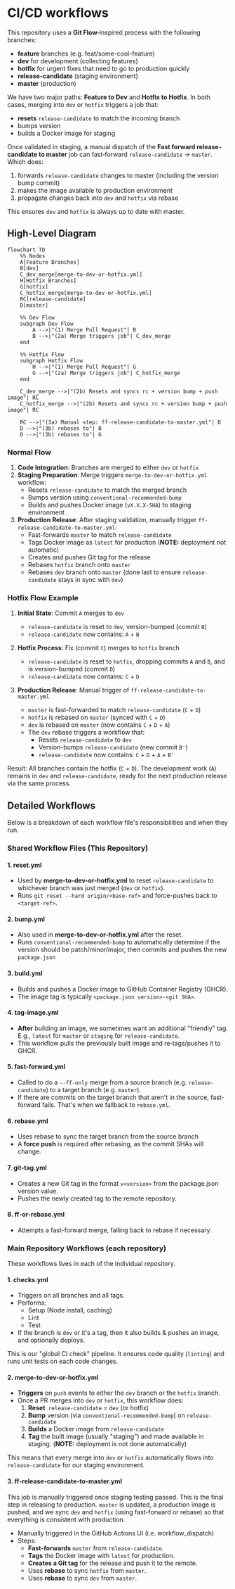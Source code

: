 # CI/CD workflows

This repository uses a **Git Flow**‐inspired process with the following branches:

- **feature** branches (e.g. feat/some-cool-feature)
- **dev** for development (collecting features)
- **hotfix** for urgent fixes that need to go to production quickly
- **release-candidate** (staging environment)
- **master** (production)

We have two major paths: **Feature to Dev** and **Hotfix to Hotfix**. In both cases, merging into `dev` or `hotfix` triggers a job that:

- **resets** `release-candidate` to match the incoming branch
- bumps version
- builds a Docker image for staging

Once validated in staging, a manual dispatch of the **Fast forward release-candidate to master** job can fast‐forward `release-candidate` → `master`. Which does:

1. forwards `release-candidate` changes to master (including the version bump commit)
2. makes the image available to production environment
3. propagate changes back into `dev` and `hotfix` via rebase

This ensures `dev` and `hotfix` is always up to date with master.

## High‐Level Diagram

```mermaid
flowchart TD
    %% Nodes
    A[Feature Branches]
    B[dev]
    C_dev_merge[merge-to-dev-or-hotfix.yml]
    H[Hotfix Branches]
    G[hotfix]
    C_hotfix_merge[merge-to-dev-or-hotfix.yml]
    RC[release-candidate]
    D[master]

    %% Dev Flow
    subgraph Dev Flow
        A -->|"(1) Merge Pull Request"| B
        B -->|"(2a) Merge triggers job"| C_dev_merge
    end

    %% Hotfix Flow
    subgraph Hotfix Flow
        H -->|"(1) Merge Pull Request"| G
        G -->|"(2a) Merge triggers job"| C_hotfix_merge
    end

    C_dev_merge -->|"(2b) Resets and syncs rc + version bump + push image"| RC
    C_hotfix_merge -->|"(2b) Resets and syncs rc + version bump + push image"| RC

    RC -->|"(3a) Manual step: ff-release-candidate-to-master.yml"| D
    D -->|"(3b) rebases to"| B
    D -->|"(3b) rebases to"| G
```

### Normal Flow

1. **Code Integration**: Branches are merged to either `dev` or `hotfix`
2. **Staging Preparation**: Merge triggers `merge-to-dev-or-hotfix.yml` workflow:
   - Resets `release-candidate` to match the merged branch
   - Bumps version using `conventional-recommended-bump`
   - Builds and pushes Docker image (`vX.X.X-SHA`) to staging environment
3. **Production Release**: After staging validation, manually trigger `ff-release-candidate-to-master.yml`:
   - Fast-forwards `master` to match `release-candidate`
   - Tags Docker image as `latest` for production (**NOTE:** deployment not automatic)
   - Creates and pushes Git tag for the release
   - Rebases `hotfix` branch onto `master`
   - Rebases `dev` branch onto `master` (done last to ensure `release-candidate` stays in sync with `dev`)

### Hotfix Flow Example

1. **Initial State**: Commit `A` merges to `dev`

   - `release-candidate` is reset to `dev`, version-bumped (commit `B`)
   - `release-candidate` now contains: `A` + `B`

2. **Hotfix Process**: Fix (commit `C`) merges to `hotfix` branch

   - `release-candidate` is reset to `hotfix`, dropping commits `A` and `B`, and is version-bumped (commit `D`)
   - `release-candidate` now contains: `C` + `D`

3. **Production Release**: Manual trigger of `ff-release-candidate-to-master.yml`
   - `master` is fast-forwarded to match `release-candidate` (`C` + `D`)
   - `hotfix` is rebased on `master` (synced with `C` + `D`)
   - `dev` is rebased on `master` (now contains `C` + `D` + `A`)
   - The `dev` rebase triggers a workflow that:
     - Resets `release-candidate` to `dev`
     - Version-bumps `release-candidate` (new commit `B'`)
     - `release-candidate` now contains: `C` + `D` + `A` + `B'`

Result: All branches contain the hotfix (`C` + `D`). The development work (`A`) remains in `dev` and `release-candidate`, ready for the next production release via the same process.

## Detailed Workflows

Below is a breakdown of each workflow file's responsibilities and when they run.

### Shared Workflow Files (This Repository)

#### 1. reset.yml

- Used by **merge-to-dev-or-hotfix.yml** to reset `release-candidate` to whichever branch was just merged (`dev` or `hotfix`).
- Runs `git reset --hard origin/<base-ref>` and force-pushes back to `<target-ref>`.

#### 2. bump.yml

- Also used in **merge-to-dev-or-hotfix.yml** after the reset.
- Runs `conventional-recommended-bump` to automatically determine if the version should be patch/minor/major, then commits and pushes the new `package.json`

#### 3. build.yml

- Builds and pushes a Docker image to GitHub Container Registry (GHCR).
- The image tag is typically `<package.json version>-<git SHA>`.

#### 4. tag-image.yml

- **After** building an image, we sometimes want an additional "friendly" tag. E.g., `latest` for `master` or `staging` for `release-candidate`.
- This workflow pulls the previously built image and re‐tags/pushes it to GHCR.

#### 5. fast-forward.yml

- Called to do a `--ff-only` merge from a source branch (e.g. `release-candidate`) to a target branch (e.g. `master`).
- If there are commits on the target branch that aren't in the source, fast-forward fails. That's when we fallback to `rebase.yml`.

#### 6. rebase.yml

- Uses rebase to sync the target branch from the source branch
- A **force push** is required after rebasing, as the commit SHAs will change.

#### 7. git-tag.yml

- Creates a new Git tag in the format `v<version>` from the package.json version value.
- Pushes the newly created tag to the remote repository.

#### 8. ff-or-rebase.yml

- Attempts a fast-forward merge, falling back to rebase if necessary.

### Main Repository Workflows (each repository)

These workflows lives in each of the individual repository.

#### 1. checks.yml

- Triggers on all branches and all tags.
- Performs:
  - Setup (Node install, caching)
  - Lint
  - Test
- If the branch is `dev` or it's a tag, then it also builds & pushes an image, and optionally deploys.

This is our "global CI check" pipeline. It ensures code quality (`linting`) and runs unit tests on each code changes.

#### 2. merge-to-dev-or-hotfix.yml

- **Triggers** on `push` events to either the `dev` branch or the `hotfix` branch.
- Once a PR merges into `dev` or `hotfix`, this workflow does:
  1. **Reset**` release-candidate` = `dev` (or hotfix)
  2. **Bump** version (via `conventional-recommended-bump`) on `release-candidate`
  3. **Builds** a Docker image from `release-candidate`
  4. **Tag** the built image (usually "staging") and made available in staging. (**NOTE:** deployment is not done automatically)

This means that every merge into `dev` or `hotfix` automatically flows into `release-candidate` for our staging environment.

#### 3. ff-release-candidate-to-master.yml

This job is manually triggered once staging testing passed. This is the final step in releasing to production. `master` is updated, a production image is pushed, and we sync `dev` and `hotfix` (using fast-forward or rebase) so that everything is consistent with production.

- Manually triggered in the GitHub Actions UI (i.e. workflow_dispatch)
- Steps:
  - **Fast‐forwards** `master` from `release-candidate`.
  - **Tags** the Docker image with `latest` for production.
  - **Creates a Git tag** for the release and push it to the remote.
  - Uses **rebase** to sync `hotfix` from `master`.
  - Uses **rebase** to sync `dev` from `master`.
